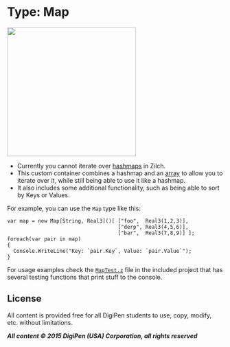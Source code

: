 
# Type: Map

<img width=300 src=http://i.imgur.com/scltrMn.png/>

- Currently you cannot iterate over <a href=http://zero.digipen.edu/Zilch/ZilchTypes/HashMap.html>hashmaps</a> in Zilch.
- This custom container combines a hashmap and an <a href=http://zero.digipen.edu/Zilch/ZilchTypes/Array.html>array</a> to allow you to iterate over it, while still being able to use it like a hashmap.
- It also includes some additional functionality, such as being able to sort by Keys or Values.

For example, you can use the `Map` type like this:

    var map = new Map[String, Real3]()[ ["foo",  Real3(1,2,3)],
                                        ["derp", Real3(4,5,6)],
                                        ["bar",  Real3(7,8,9)] ];
    foreach(var pair in map)
    {
      Console.WriteLine("Key: `pair.Key`, Value: `pair.Value`");
    }

For usage examples check the <a href=https://github.com/JohannesMP/Zilch-Snippets-and-Libraries/blob/master/Libraries/TYPE_Map/Content/MapTest.z>`MapTest.z`</a> file in the included project that has several testing functions that print stuff to the console.

## License

All content is provided free for all DigiPen students to use, copy, modify, etc. without limitations.

***All content © 2015 DigiPen (USA) Corporation, all rights reserved***

